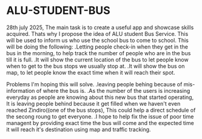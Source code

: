 # ALU-STUDENT-BUS

28th july 2025,
The main task is to create a useful app and showcase skills acquired. Thats why I propose the idea of ALU student Bus Service.
This will be used to inform us who use the school bus to come to school.
This will be doing the following:
.Letting people check-in when they get in the bus in the morning, to help track the number of people who are in the bus till it is full.
.It will show the current location of the bus to let people know when to get to the bus stops we usually stop at. 
.It will show the bus on map, to let people know the exact time when it will reach their spot.

Problems I'm hoping this will solve.
.leaving people behing because of mis-information of where the bus is.
.As the number of the users is increasing everyday as people are knowing about this new bus that started operating, It is leaving people behind because it get filled when we haven't even reached Zindiro((one of the bus stops), This could help a direct schedule of the secong roung to get everyone.
.I hope to help fix the issue of poor time managent by providing exact time the bus will come and the expected time it will reach it's destination using map and traffic tracking.
